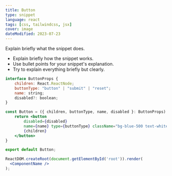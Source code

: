 ```yaml
---
title: Button
type: snippet
language: react
tags: [css, tailwindcss, jsx]
cover: image
dateModified: 2023-07-23
---
```


Explain briefly what the snippet does.

- Explain briefly how the snippet works.
- Use bullet points for your snippet's explanation.
- Try to explain everything briefly but clearly.

```jsx
interface ButtonProps {
    children: React.ReactNode;
    buttonType: "button" | "submit" | "reset";
    name: string;
    disabled?: boolean;
}

const Button = ({ children, buttonType, name, disabled }: ButtonProps) => {
    return <button
        disabled={disabled}
        name={name} type={buttonType} className="bg-blue-500 text-white font-medium text-lg py-3 px-6 hover:bg-blue-600 duration-200 ease-linear drop-shadow-lg rounded-lg">
        {children}
    </button>
}

export default Button;
```

```jsx
ReactDOM.createRoot(document.getElementById('root')).render(
  <ComponentName />
);
```